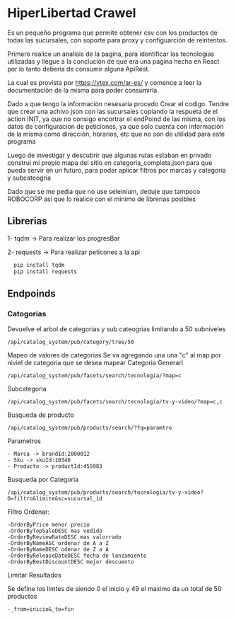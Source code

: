 # HiperLibertad Crawel
Es un pequeño programa que permite obtener csv con los productos de todas las sucursales, con soporte para proxy y configuarción de reintentos.

Primero realice un analisis de la pagina, para identificar las tecnologias
utilizadas y llegue a la conclución de que era una pagina hecha en React
por lo tanto deberia de consumir alguna ApiRest.

La cual es provista por https://vtex.com/ar-es/ y comence a leer la documentación
de la misma para poder consumirla.

Dado a que tengo la información nesesaria procedo Crear el codigo. 
Tendre que crear una achivo json con las sucursales copiando la respueta de el action INIT, ya que no consigo encortrar el endPoind de las misma, con los datos de configuracion de peticiones, ya que solo cuenta con información de la misma como dirección, horarios, etc que no son de utilidad para este programa

Luego de investigar y descubrir que algunas rutas estaban en privado construi mi propio mapa del sitio en categoria_completa.json 
para que pueda servir en un futuro, para poder aplicar filtros por marcas y categoria y subcateogria

Dado que se me pedia que no use seleinium, deduje que tampoco ROBOCORP asi que lo realice con el
minimo de librerias posibles
## Librerias

1- tqdm -> Para realizar los progresBar

2- requests -> Para realizar peticones a la api
````bash
  pip install tqdm
  pip install requests
````

## Endpoinds
### Catogorias 
Devuelve el arbol de categorias y sub cateogrias  limitando a 50 subniveles
```
/api/catalog_system/pub/category/tree/50
```
Mapeo de valores de categorias
Se va agregando una una "c" al map por niviel de categoria que se desea mapear
Categoria Generarl
```
/api/catalog_system/pub/facets/search/tecnologia/?map=c
```
Subcategoria
```
/api/catalog_system/pub/facets/search/tecnologia/tv-y-video/?map=c,c
```
Busqueda de producto
```
/api/catalog_system/pub/products/search/?fq=paramtro
```
Parametros

    - Marca -> brandId:2000012
    - Sku -> skuId:10346
    - Producto -> productId:455983

Busqueda por Categoria
```
/api/catalog_system/pub/products/search/tecnologia/tv-y-video?O=filtro&limite&sc=sucursal_id
```
Filtro
    Ordenar:

	-OrderByPrice menor precio
	-OrderByTopSaleDESC mas vedido
	-OrderByReviewRateDESC mas valorrado
	-OrderByNameASC ordenar de A a Z
	-OrderByNameDESC odenar de Z a A
	-OrderByReleaseDateDESC fecha de lanzamiento
	-OrderByBestDiscountDESC mejor descuento

Limitar Resultados

Se define los limtes de siendo 0 el inicio y 49 el maximo da un total de 50 productos

	-_from=inicio&_to=fin
